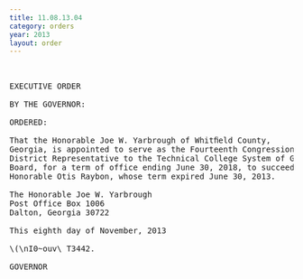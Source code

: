```yaml
---
title: 11.08.13.04
category: orders
year: 2013
layout: order
---
```


<pre> 

EXECUTIVE ORDER

BY THE GOVERNOR:

ORDERED:

That the Honorable Joe W. Yarbrough of Whitﬁeld County,
Georgia, is appointed to serve as the Fourteenth Congressional
District Representative to the Technical College System of Georgia
Board, for a term of office ending June 30, 2018, to succeed the
Honorable Otis Raybon, whose term expired June 30, 2013.

The Honorable Joe W. Yarbrough
Post Office Box 1006
Dalton, Georgia 30722

This eighth day of November, 2013

\(\nI0~ouv\ T3442.

GOVERNOR

</pre>
